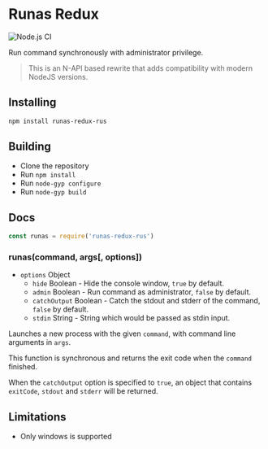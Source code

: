 # Runas Redux

![Node.js CI](https://github.com/N-Blade/node-runas-redux/workflows/Node.js%20CI/badge.svg)

Run command synchronously with administrator privilege.

> This is an N-API based rewrite that adds compatibility with modern NodeJS versions.


## Installing

```sh
npm install runas-redux-rus
```

## Building
  * Clone the repository
  * Run `npm install`
  * Run `node-gyp configure`
  * Run `node-gyp build`

## Docs

```js
const runas = require('runas-redux-rus')
```

### runas(command, args[, options])

* `options` Object
  * `hide` Boolean - Hide the console window, `true` by default.
  * `admin` Boolean - Run command as administrator, `false` by default.
  * `catchOutput` Boolean - Catch the stdout and stderr of the command, `false`
    by default.
  * `stdin` String - String which would be passed as stdin input.

Launches a new process with the given `command`, with command line arguments in
`args`.

This function is synchronous and returns the exit code when the `command`
finished.

When the `catchOutput` option is specified to `true`, an object that contains
`exitCode`, `stdout` and `stderr` will be returned.

## Limitations

* Only windows is supported